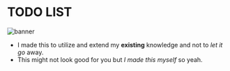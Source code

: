 # TODO LIST

![banner](https://raw.githubusercontent.com/doggo-qt/RPS/master/images/Practice.png)

- I made this to utilize and extend my **existing** knowledge and not to *let it go* away.
- This might not look good for you but *I made this myself* so yeah.
